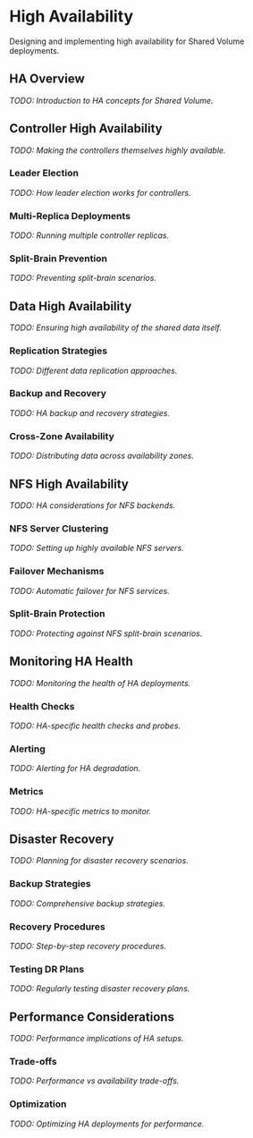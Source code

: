 # High Availability

Designing and implementing high availability for Shared Volume deployments.

## HA Overview

*TODO: Introduction to HA concepts for Shared Volume.*

## Controller High Availability

*TODO: Making the controllers themselves highly available.*

### Leader Election
*TODO: How leader election works for controllers.*

### Multi-Replica Deployments
*TODO: Running multiple controller replicas.*

### Split-Brain Prevention
*TODO: Preventing split-brain scenarios.*

## Data High Availability

*TODO: Ensuring high availability of the shared data itself.*

### Replication Strategies
*TODO: Different data replication approaches.*

### Backup and Recovery
*TODO: HA backup and recovery strategies.*

### Cross-Zone Availability
*TODO: Distributing data across availability zones.*

## NFS High Availability

*TODO: HA considerations for NFS backends.*

### NFS Server Clustering
*TODO: Setting up highly available NFS servers.*

### Failover Mechanisms
*TODO: Automatic failover for NFS services.*

### Split-Brain Protection
*TODO: Protecting against NFS split-brain scenarios.*

## Monitoring HA Health

*TODO: Monitoring the health of HA deployments.*

### Health Checks
*TODO: HA-specific health checks and probes.*

### Alerting
*TODO: Alerting for HA degradation.*

### Metrics
*TODO: HA-specific metrics to monitor.*

## Disaster Recovery

*TODO: Planning for disaster recovery scenarios.*

### Backup Strategies
*TODO: Comprehensive backup strategies.*

### Recovery Procedures
*TODO: Step-by-step recovery procedures.*

### Testing DR Plans
*TODO: Regularly testing disaster recovery plans.*

## Performance Considerations

*TODO: Performance implications of HA setups.*

### Trade-offs
*TODO: Performance vs availability trade-offs.*

### Optimization
*TODO: Optimizing HA deployments for performance.*
